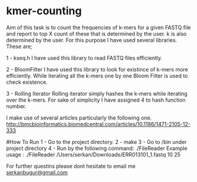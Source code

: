 # kmer-counting

Aim of this task is to count the frequencies of k-mers for a given FASTQ file and report to top X count of these that is determined by the user. k is also determined by the user. For this purpose I have used several libraries. These are;

1 - kseq.h
I have used this library to read FASTQ files efficiently. 

2 - BloomFilter
I have used this library to look for existince of k-mers more efficiently. While iterating all the k-mers one by one Bloom Filter is used to check existence. 

3 - Rolling Iterator
Rolling iterator simply hashes the k-mers while iterating over the k-mers. For sake of simplicity I have assigned 4 to hash function number.

I make use of several articles particularly the following one. 
http://bmcbioinformatics.biomedcentral.com/articles/10.1186/1471-2105-12-333

#How To Run
1 - Go to the project directory. 
2 - make
3 - Go to /bin under project directory
4 - Run by the following command:
./FileReader <fileName> <kmerSize> <topCount>
Example usage : ./FileReader /Users/serkan/Downloads/ERR013101_1.fastq 10 25 

For further questins please dont hesitate to email me 
serkanbugur@gmail.com


